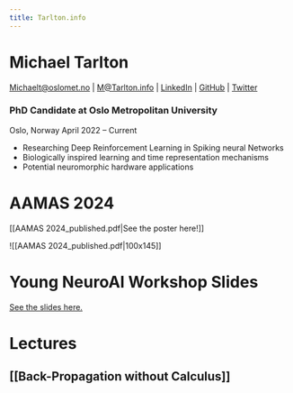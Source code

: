 ```yaml
---
title: Tarlton.info
---
```

# Michael Tarlton

Michaelt@oslomet.no | 
M@Tarlton.info | 
[LinkedIn](https://www.linkedin.com/in/m-tarlton/) | 
[GitHub](https://github.com/MichaTarlton) | 
[Twitter](https://twitter.com/michaeta)
### PhD Candidate at Oslo Metropolitan University
Oslo, Norway
April 2022 – Current
- Researching Deep Reinforcement Learning in Spiking neural Networks  
- Biologically inspired learning and time representation mechanisms
- Potential neuromorphic hardware applications

# AAMAS 2024
[[AAMAS 2024_published.pdf|See the poster here!]]

![[AAMAS 2024_published.pdf|100x145]]


# Young NeuroAI Workshop Slides
[See the slides here.](slides)

# Lectures
## [[Back-Propagation without Calculus]]